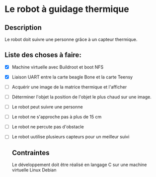 # Le robot à guidage thermique
## Description
Le robot doit suivre une personne grâce à un capteur thermique.
## Liste des choses à faire:
-[x] Machine virtuelle avec Buildroot et boot NFS
-[x] Liaison UART entre la carte beagle Bone et la carte Teensy
-[ ] Acquérir une image de la matrice thermique et l'afficher
-[ ] Déterminer l'objet la position de l'objet le plus chaud sur une image.
-[ ] Le robot peut suivre une personne
-[ ] Le robot ne s'approche pas à plus de 15 cm
-[ ] Le robot ne percute pas d'obstacle
-[ ] Le robot uutilise plusieurs capteurs pour un meilleur suivi
  
  ## Contraintes
  Le développement doit être réalisé en langage C sur une machine virtuelle Linux Debian
